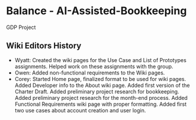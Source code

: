# Balance - AI-Assisted-Bookkeeping
GDP Project

## Wiki Editors History
* Wyatt: Created the wiki pages for the Use Case and List of Prototypes assignments. Helped work on these assignments with the group.
* Owen: Added non-functional requirements to the Wiki pages.
* Corey: Started Home page, finalized format to be used for wiki pages. Added Developer info to the About wiki page. Added first version of the Charter Draft. Added preliminary project research for bookkeeping. Added preliminary project research for the month-end process. Added Functional Requirements wiki page with proper formatting. Added first two use cases about account creation and user login.
